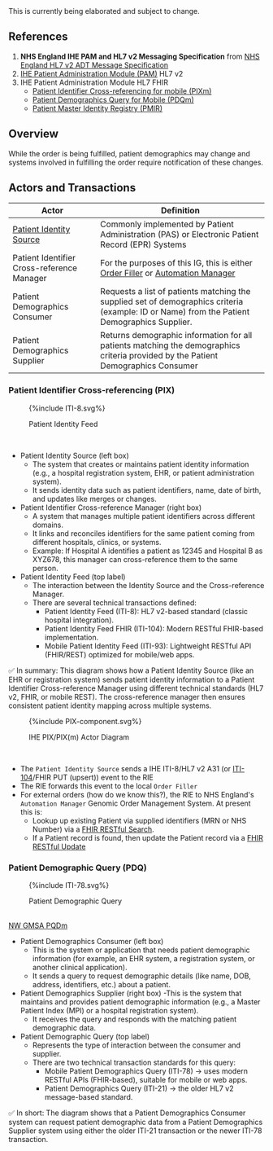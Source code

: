 <div class="alert alert-danger" role="alert">
This is currently being elaborated and subject to change.
</div>


## References

1. **NHS England IHE PAM and HL7 v2 Messaging Specification** from [NHS England HL7 v2 ADT Message Specification](https://drive.google.com/drive/folders/1FRkyZvWpZB1nCKbvQbo-eW_q9VtlR3Ws)
2. [IHE Patient Administration Module (PAM)](https://profiles.ihe.net/ITI/TF/Volume1/ch-14.html) HL7 v2
3. IHE Patient Administration Module HL7 FHIR 
   - [Patient Identifier Cross-referencing for mobile (PIXm)](https://profiles.ihe.net/ITI/PIXm/index.html)
   - [Patient Demographics Query for Mobile (PDQm)](https://profiles.ihe.net/ITI/PDQm/index.html)
   - [Patient Master Identity Registry (PMIR)](https://profiles.ihe.net/ITI/PMIR/index.html)

## Overview

While the order is being fulfilled, patient demographics may change and systems involved in fulfilling the order require notification of these changes.

## Actors and Transactions

| Actor                                                                 | Definition                                                                                                                                                   |
|-----------------------------------------------------------------------|--------------------------------------------------------------------------------------------------------------------------------------------------------------|
| [Patient Identity Source](ActorDefinition-PatientIdentitySource.html) | Commonly implemented by Patient Administration (PAS) or Electronic Patient Record (EPR) Systems                                                              |
| Patient Identifier Cross-reference Manager                            | For the purposes of this IG, this is either [Order Filler](ActorDefinition-OrderFiller.html) or [Automation Manager](ActorDefinition-AutomationManager.html) |
| Patient Demographics Consumer                                         | 	Requests a list of patients matching the supplied set of demographics criteria (example: ID or Name) from the Patient Demographics Supplier.                |
| Patient Demographics Supplier                                         | Returns demographic information for all patients matching the demographics criteria provided by the Patient Demographics Consumer                            |

### Patient Identifier Cross-referencing (PIX)

<figure>
{%include ITI-8.svg%}
<p id="fX.X.X.X-X" class="figureTitle">Patient Identity Feed</p>
</figure>
<br clear="all">

- Patient Identity Source (left box)
  - The system that creates or maintains patient identity information (e.g., a hospital registration system, EHR, or patient administration system).
  - It sends identity data such as patient identifiers, name, date of birth, and updates like merges or changes.
- Patient Identifier Cross-reference Manager (right box)
  - A system that manages multiple patient identifiers across different domains.
  - It links and reconciles identifiers for the same patient coming from different hospitals, clinics, or systems.
  - Example: If Hospital A identifies a patient as 12345 and Hospital B as XYZ678, this manager can cross-reference them to the same person.
- Patient Identity Feed (top label)
  - The interaction between the Identity Source and the Cross-reference Manager.
  - There are several technical transactions defined:
    - Patient Identity Feed (ITI-8): HL7 v2-based standard (classic hospital integration).
    - Patient Identity Feed FHIR (ITI-104): Modern RESTful FHIR-based implementation.
    - Mobile Patient Identity Feed (ITI-93): Lightweight RESTful API (FHIR/REST) optimized for mobile/web apps.

✅ In summary:
This diagram shows how a Patient Identity Source (like an EHR or registration system) sends patient identity information to a Patient Identifier Cross-reference Manager using different technical standards (HL7 v2, FHIR, or mobile REST). The cross-reference manager then ensures consistent patient identity mapping across multiple systems.

<figure>
{%include PIX-component.svg%}
<p id="fX.X.X.X-X" class="figureTitle">IHE PIX/PIX(m) Actor Diagram</p>
</figure>
<br clear="all">

- The `Patient Identity Source` sends a IHE ITI-8/HL7 v2 A31 (or [ITI-104](https://profiles.ihe.net/ITI/PIXm/ITI-104.html)/FHIR PUT (upsert)) event to the RIE 
- The RIE forwards this event to the local `Order Filler`
- For external orders (how do we know this?), the RIE to NHS England's `Automation Manager` Genomic Order Management System. At present this is:
  - Lookup up existing Patient via supplied identifiers (MRN or NHS Number) via a [FHIR RESTful Search](https://digital.nhs.uk/developer/api-catalogue/genomic-order-management-service-fhir#get-/FHIR/R4/Patient). 
  - If a Patient record is found, then update the Patient record via a [FHIR RESTful Update](https://digital.nhs.uk/developer/api-catalogue/genomic-order-management-service-fhir#put-/FHIR/R4/Patient/-id-)

### Patient Demographic Query (PDQ)

<figure>
{%include ITI-78.svg%}
<p id="fX.X.X.X-X" class="figureTitle">Patient Demographic Query</p>
</figure>
<br clear="all">

<div class="alert alert-info" role="alert">
<a href="QEDm.html" _target="_blank">NW GMSA PQDm</a> 
</div>

- Patient Demographics Consumer (left box)
  - This is the system or application that needs patient demographic information (for example, an EHR system, a registration system, or another clinical application).
  - It sends a query to request demographic details (like name, DOB, address, identifiers, etc.) about a patient.
- Patient Demographics Supplier (right box)
  -This is the system that maintains and provides patient demographic information (e.g., a Master Patient Index (MPI) or a hospital registration system).
  - It receives the query and responds with the matching patient demographic data.
- Patient Demographic Query (top label)
  - Represents the type of interaction between the consumer and supplier.
  - There are two technical transaction standards for this query:
    - Mobile Patient Demographics Query (ITI-78) → uses modern RESTful APIs (FHIR-based), suitable for mobile or web apps.
    - Patient Demographics Query (ITI-21) → the older HL7 v2 message-based standard.

✅ In short:
The diagram shows that a Patient Demographics Consumer system can request patient demographic data from a Patient Demographics Supplier system using either the older ITI-21 transaction or the newer ITI-78 transaction.
